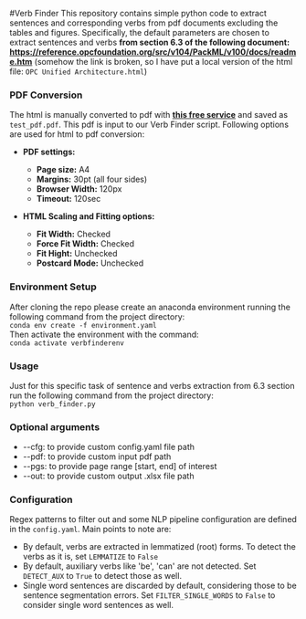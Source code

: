 #Verb Finder
This repository contains simple python code to extract sentences and corresponding verbs from 
pdf documents excluding the tables and figures. Specifically, the default parameters are chosen
to extract sentences and verbs **from section 6.3 of the following document: 
https://reference.opcfoundation.org/src/v104/PackML/v100/docs/readme.htm**
(somehow the link is broken, so I have put a local version of the html file: `OPC Unified Architecture.html`)

### PDF Conversion
The html is manually converted to pdf with **[this free service](https://www.hiqpdf.com/demo/HtmlFittingAndScalingOptions.aspx)** and saved as `test_pdf.pdf`. This pdf is input to our Verb Finder script. 
Following options are used for html to pdf conversion:
- **PDF settings:**
  + **Page size:** A4
  + **Margins:** 30pt (all four sides)
  + **Browser Width:** 120px
  + **Timeout:** 120sec

- **HTML Scaling and Fitting options:**
    + **Fit Width:** Checked
    + **Force Fit Width:** Checked
    + **Fit Hight:** Unchecked
    + **Postcard Mode:** Unchecked

### Environment Setup
After cloning the repo please create an anaconda environment running the following command from the project directory: <br>
`conda env create -f environment.yaml ` <br>
Then activate the environment with the command: <br>`conda activate verbfinderenv`
### Usage
Just for this specific task of sentence and verbs extraction from 6.3 section run the following command from the
project directory: <br>
`python verb_finder.py`
### Optional arguments
 - --cfg: to provide custom config.yaml file path
 - --pdf: to provide custom input pdf path
 - --pgs: to provide page range [start, end] of interest
 - --out: to provide custom output .xlsx file path

### Configuration
Regex patterns to filter out and some NLP pipeline configuration are defined in the ``config.yaml``. Main points to note are:
 - By default, verbs are extracted in lemmatized (root) forms. To detect the verbs as it is, set ``LEMMATIZE`` to `False`
 - By default, auxiliary verbs like 'be', 'can' are not detected. Set ``DETECT_AUX`` to `True` to detect those as well.
 - Single word sentences are discarded by default, considering those to be sentence segmentation errors. Set ``FILTER_SINGLE_WORDS`` to `False` to consider single word sentences as well.
